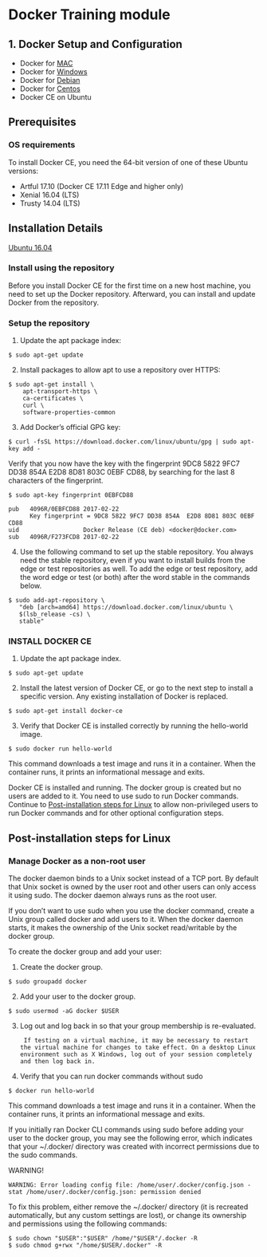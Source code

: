 # Docker Training module


## 1. Docker Setup and Configuration
- Docker for [MAC](https://docs.docker.com/docker-for-mac/install/)
- Docker for [Windows](https://docs.docker.com/docker-for-windows/install/)
- Docker for [Debian](https://docs.docker.com/install/linux/docker-ce/debian/)
- Docker for [Centos](https://docs.docker.com/install/linux/docker-ce/centos/)
- Docker CE on Ubuntu

## Prerequisites
### OS requirements
To install Docker CE, you need the 64-bit version of one of these Ubuntu versions:

- Artful 17.10 (Docker CE 17.11 Edge and higher only)
- Xenial 16.04 (LTS)
- Trusty 14.04 (LTS)

## Installation Details
[Ubuntu 16.04](https://docs.docker.com/install/linux/docker-ce/ubuntu/)

### Install using the repository
Before you install Docker CE for the first time on a new host machine, you need to set up the Docker repository. Afterward, you can install and update Docker from the repository.

### Setup the repository

1. Update the apt package index:
```
$ sudo apt-get update
```
2. Install packages to allow apt to use a repository over HTTPS:
```
$ sudo apt-get install \
    apt-transport-https \
    ca-certificates \
    curl \
    software-properties-common
```
3. Add Docker’s official GPG key:
```
$ curl -fsSL https://download.docker.com/linux/ubuntu/gpg | sudo apt-key add -
```

Verify that you now have the key with the fingerprint 9DC8 5822 9FC7 DD38 854A E2D8 8D81 803C 0EBF CD88, by searching for the last 8 characters of the fingerprint.

```
$ sudo apt-key fingerprint 0EBFCD88

pub   4096R/0EBFCD88 2017-02-22
      Key fingerprint = 9DC8 5822 9FC7 DD38 854A  E2D8 8D81 803C 0EBF CD88
uid                  Docker Release (CE deb) <docker@docker.com>
sub   4096R/F273FCD8 2017-02-22

```
4. Use the following command to set up the stable repository. You always need the stable repository, even if you want to install builds from the edge or test repositories as well. To add the edge or test repository, add the word edge or test (or both) after the word stable in the commands below.

```
$ sudo add-apt-repository \
   "deb [arch=amd64] https://download.docker.com/linux/ubuntu \
   $(lsb_release -cs) \
   stable"
```
### INSTALL DOCKER CE

1. Update the apt package index.
```
$ sudo apt-get update
```

2. Install the latest version of Docker CE, or go to the next step to install a specific version. Any existing installation of Docker is replaced.
```
$ sudo apt-get install docker-ce
```
3. Verify that Docker CE is installed correctly by running the hello-world image.
```
$ sudo docker run hello-world
```

This command downloads a test image and runs it in a container. When the container runs, it prints an informational message and exits.

Docker CE is installed and running. The docker group is created but no users are added to it. You need to use sudo to run Docker commands. Continue to [Post-installation steps for Linux](https://docs.docker.com/install/linux/linux-postinstall/) to allow non-privileged users to run Docker commands and for other optional configuration steps.

## Post-installation steps for Linux

### Manage Docker as a non-root user

The docker daemon binds to a Unix socket instead of a TCP port. By default that Unix socket is owned by the user root and other users can only access it using sudo. The docker daemon always runs as the root user.

If you don’t want to use sudo when you use the docker command, create a Unix group called docker and add users to it. When the docker daemon starts, it makes the ownership of the Unix socket read/writable by the docker group.

To create the docker group and add your user:

1. Create the docker group.
```
$ sudo groupadd docker
```
2. Add your user to the docker group.
```
$ sudo usermod -aG docker $USER
```
3. Log out and log back in so that your group membership is re-evaluated.

        If testing on a virtual machine, it may be necessary to restart the virtual machine for changes to take effect. On a desktop Linux environment such as X Windows, log out of your session completely and then log back in.

4. Verify that you can run docker commands without sudo
```
$ docker run hello-world
```
This command downloads a test image and runs it in a container. When the container runs, it prints an informational message and exits.

If you initially ran Docker CLI commands using sudo before adding your user to the docker group, you may see the following error, which indicates that your ~/.docker/ directory was created with incorrect permissions due to the sudo commands.

WARNING!
```
WARNING: Error loading config file: /home/user/.docker/config.json -
stat /home/user/.docker/config.json: permission denied
```
To fix this problem, either remove the ~/.docker/ directory (it is recreated automatically, but any custom settings are lost), or change its ownership and permissions using the following commands:

```
$ sudo chown "$USER":"$USER" /home/"$USER"/.docker -R
$ sudo chmod g+rwx "/home/$USER/.docker" -R
```
